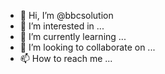 - 👋 Hi, I’m @bbcsolution
- 👀 I’m interested in ...
- 🌱 I’m currently learning ...
- 💞️ I’m looking to collaborate on ...
- 📫 How to reach me ...

<!---
bbcsolution/bbcsolution is a ✨ special ✨ repository because its `README.md` (this file) appears on your GitHub profile.
You can click the Preview link to take a look at your changes.
--->
